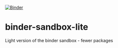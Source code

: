 [![Binder](https://mybinder.org/badge_logo.svg)](https://mybinder.org/v2/gh/yasheshshroff/binder-sandbox-lite/HEAD)

# binder-sandbox-lite
Light version of the binder sandbox - fewer packages
